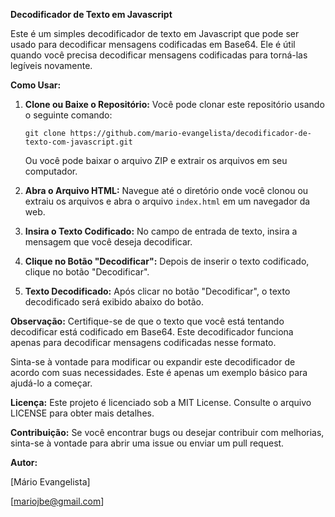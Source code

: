 **Decodificador de Texto em Javascript**

Este é um simples decodificador de texto em Javascript que pode ser usado para decodificar mensagens codificadas em Base64. Ele é útil quando você precisa decodificar mensagens codificadas para torná-las legíveis novamente.

**Como Usar:**

1. **Clone ou Baixe o Repositório:**
   Você pode clonar este repositório usando o seguinte comando:
   ```
   git clone https://github.com/mario-evangelista/decodificador-de-texto-com-javascript.git
   ```
   Ou você pode baixar o arquivo ZIP e extrair os arquivos em seu computador.

2. **Abra o Arquivo HTML:**
   Navegue até o diretório onde você clonou ou extraiu os arquivos e abra o arquivo `index.html` em um navegador da web.

3. **Insira o Texto Codificado:**
   No campo de entrada de texto, insira a mensagem que você deseja decodificar.

4. **Clique no Botão "Decodificar":**
   Depois de inserir o texto codificado, clique no botão "Decodificar".

5. **Texto Decodificado:**
   Após clicar no botão "Decodificar", o texto decodificado será exibido abaixo do botão.

**Observação:**
Certifique-se de que o texto que você está tentando decodificar está codificado em Base64. Este decodificador funciona apenas para decodificar mensagens codificadas nesse formato.

Sinta-se à vontade para modificar ou expandir este decodificador de acordo com suas necessidades. Este é apenas um exemplo básico para ajudá-lo a começar.

**Licença:**
Este projeto é licenciado sob a MIT License. Consulte o arquivo LICENSE para obter mais detalhes.

**Contribuição:**
Se você encontrar bugs ou desejar contribuir com melhorias, sinta-se à vontade para abrir uma issue ou enviar um pull request.

**Autor:**

[Mário Evangelista]

[mariojbe@gmail.com]
